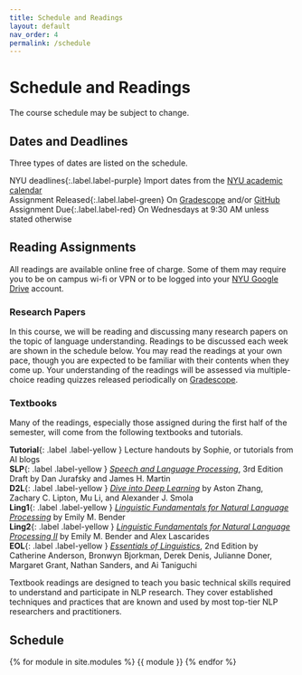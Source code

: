 ```yaml
---
title: Schedule and Readings
layout: default
nav_order: 4
permalink: /schedule
---
```


# Schedule and Readings

The course schedule may be subject to change. 

## Dates and Deadlines

Three types of dates are listed on the schedule.

<span>NYU deadlines</span>{:.label.label-purple} Import dates from the [NYU academic calendar](https://www.nyu.edu/students/student-information-and-resources/registration-records-and-graduation/academic-calendar.html?semester=Spring%202024)  
<span>Assignment Released</span>{:.label.label-green} On [Gradescope](https://www.gradescope.com) and/or [GitHub](https://github.com/nyu-dsga1012-s24)  
<span>Assignment Due</span>{:.label.label-red} On Wednesdays at 9:30 AM unless stated otherwise


## Reading Assignments

All readings are available online free of charge. Some of them may require you to be on campus wi-fi or VPN or to be logged into your [NYU Google Drive](https://www.nyu.edu/life/information-technology/communication-and-collaboration/document-collaboration-and-sharing/nyu-drive.html) account.

### Research Papers

In this course, we will be reading and discussing many research papers on the topic of language understanding. Readings to be discussed each week are shown in the schedule below. You may read the readings at your own pace, though you are expected to be familiar with their contents when they come up. Your understanding of the readings will be assessed via multiple-choice reading quizzes released periodically on [Gradescope](https://www.gradescope.com/).

### Textbooks

Many of the readings, especially those assigned during the first half of the semester, will come from the following textbooks and tutorials.

**Tutorial**{: .label .label-yellow } Lecture handouts by Sophie, or tutorials from AI blogs  
**SLP**{: .label .label-yellow } [_Speech and Language Processing_](https://web.stanford.edu/~jurafsky/slp3/), 3rd Edition Draft by Dan Jurafsky and James H. Martin  
**D2L**{: .label .label-yellow } [_Dive into Deep Learning_](https://d2l.ai/index.html) by Aston Zhang, Zachary C. Lipton, Mu Li, and Alexander J. Smola  
**Ling1**{: .label .label-yellow } [_Linguistic Fundamentals for Natural Language Processing_](https://link.springer.com/book/10.1007/978-3-031-02150-3) by Emily M. Bender  
**Ling2**{: .label .label-yellow } [_Linguistic Fundamentals for Natural Language Processing II_](https://link.springer.com/book/10.1007/978-3-031-02172-5) by Emily M. Bender and Alex Lascarides  
**EOL**{: .label .label-yellow } [_Essentials of Linguistics_](https://ecampusontario.pressbooks.pub/essentialsoflinguistics2/), 2nd Edition by Catherine Anderson, Bronwyn Bjorkman, Derek Denis, Julianne Doner, Margaret Grant, Nathan Sanders, and Ai Taniguchi  

Textbook readings are designed to teach you basic technical skills required to understand and participate in NLP research. They cover established techniques and practices that are known and used by most top-tier NLP researchers and practitioners.

## Schedule

{% for module in site.modules %}
{{ module }}
{% endfor %}